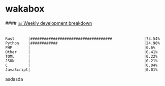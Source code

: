 # wakabox

<!-- waka-box start -->#### <a href="https://github.com/someone120/someone120" target="_blank">📊 Weekly development breakdown</a>
```text
    
Rust      |####################################              |73.54%
Python    |############                                      |24.98%
PHP       |                                                  |0.6%
Other     |                                                  |0.41%
TOML      |                                                  |0.22%
JSON      |                                                  |0.21%
C         |                                                  |0.04%
JavaScript|                                                  |0.01%
```
<!-- waka-box end -->
asdasda